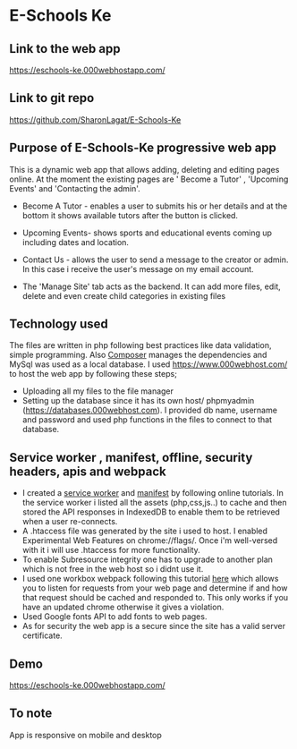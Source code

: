 # E-Schools Ke
## Link to the web app 
https://eschools-ke.000webhostapp.com/
## Link to git repo
https://github.com/SharonLagat/E-Schools-Ke
## Purpose of E-Schools-Ke progressive web app
This is a dynamic web app that allows adding, deleting and editing pages online. At the moment the existing pages are ' Become a Tutor' , 'Upcoming Events' and 'Contacting the admin'. 
- Become A Tutor - enables a user to submits his or her details and at the bottom it shows available tutors after the button is clicked.
- Upcoming Events- shows sports and educational events coming up including dates and location.
- Contact Us - allows the user to send a message to the creator or admin. In this case i receive the user's message on my email account.

- The 'Manage Site' tab acts as the backend. It can add more files, edit, delete and even create child categories in existing files

## Technology used
The files are written in php following best practices like data validation, simple programming. Also [Composer](https://getcomposer.org/) manages the dependencies and MySql was used as a local database.
I used https://www.000webhost.com/ to host the web app by following these steps;
   - Uploading all my files to the file manager
   - Setting up the database since it has its own host/ phpmyadmin (https://databases.000webhost.com). I provided db name, username and      password and used php functions in the files to connect to that database.
 

## Service worker , manifest, offline, security headers, apis and webpack 
- I created a [service worker](https://github.com/SharonLagat/E-Schools-Ke/blob/master/sw.js) and [manifest](https://github.com/SharonLagat/E-Schools-Ke/blob/master/manifest.json/) by following online tutorials. In the service worker i listed all the assets (php,css,js..) to cache and then stored the API responses in IndexedDB to enable them to be retrieved when a user re-connects.
- A .htaccess file was generated by the site i used to host. I enabled Experimental Web Features on chrome://flags/. Once i'm well-versed with it i will use .htaccess for more functionality.
- To enable Subresource integrity one has to upgrade to another plan which is not free in the web host so i didnt use it.
- I used one workbox webpack following this tutorial [here](https://developers.google.com/web/tools/workbox/guides/get-started/) which allows you to listen for requests from your web page and determine if and how that request should be cached and responded to. This only works if you have an updated chrome otherwise it gives a violation.
- Used Google fonts API to add fonts to web pages.
- As for security the web app is a secure since the site has a valid server certificate.


## Demo
https://eschools-ke.000webhostapp.com/ 

## To note
App is responsive on mobile and desktop













